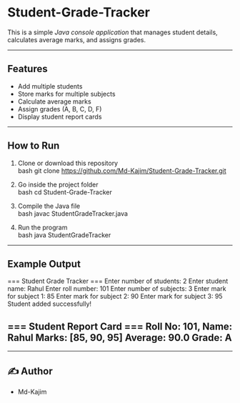 # Student-Grade-Tracker

This is a simple *Java console application* that manages student details, calculates average marks, and assigns grades.

---

## Features
- Add multiple students  
- Store marks for multiple subjects  
- Calculate average marks  
- Assign grades (A, B, C, D, F)  
- Display student report cards  

---

## How to Run
1. Clone or download this repository  
   bash
   git clone https://github.com/Md-Kajim/Student-Grade-Tracker.git
   
2. Go inside the project folder  
   bash
   cd Student-Grade-Tracker
   
3. Compile the Java file  
   bash
   javac StudentGradeTracker.java
   
4. Run the program  
   bash
   java StudentGradeTracker
   

---

## Example Output

=== Student Grade Tracker ===
Enter number of students: 2
Enter student name: Rahul
Enter roll number: 101
Enter number of subjects: 3
Enter mark for subject 1: 85
Enter mark for subject 2: 90
Enter mark for subject 3: 95
Student added successfully!

=== Student Report Card ===
Roll No: 101, Name: Rahul
Marks: [85, 90, 95]
Average: 90.0
Grade: A
-------------------------
---

## ✍ Author
- Md-Kajim
